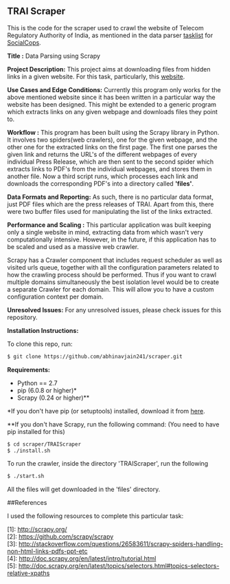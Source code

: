 ## TRAI Scraper

This is the code for the scraper used to crawl the website of Telecom Regulatory Authority of India, as mentioned in the data parser [tasklist](https://drive.google.com/folderview?id=0Bw5Gsp1nAXwbfnhQV2ZXRm9jcm40RUdZR1FhV29rX0kxTGZWY0g4WjRNd3RfTW5hbmhEUUU&usp=drive_web&tid=0Bw5Gsp1nAXwbflNOT0V3QVJ0cjd6WVJySlc4bUw4Zm1LaHdkenpnNE8xS2xwV3dPTkItc1k) for [SocialCops](http://www.socialcops.org/).  


**Title :** Data Parsing using Scrapy

**Project Description:** This project aims at downloading files from hidden links in a given website. For this task, particularly, this [website](http://trai.gov.in/Content/PressReleases.aspx).

**Use Cases and Edge Conditions:** Currently this program only works for the above mentioned website since it has been written in a particular way the website has been designed. This might be extended to a generic program which extracts links on any given webpage and downloads files they point to.

**Workflow :** This program has been built using the Scrapy library in Python. It involves two spiders(web crawlers), one for the given webpage, and the other one for the extracted links on the first page. The first one parses the given link and returns the URL's of the different webpages of every individual Press Release, which are then sent to the second spider which extracts links to PDF's from the individual webpages, and stores them in another file. Now a third script runs, which processes each link and downloads the corresponding PDF's into a directory called **'files'**.

**Data Formats and Reporting:** As such, there is no particular data format, just PDF files which are the press releases of TRAI. Apart from this, there were two buffer files used for manipulating the list of the links extracted.

**Performance and Scaling :**
This particular application was built keeping only a single website in mind, extracting data from which wasn't very computationally intensive. However, in the future, if this application has to be scaled and used as a massive web crawler.

Scrapy has a Crawler component that includes request scheduler as well as visited urls queue, together with all the configuration parameters related to how the crawling process should be performed. Thus if you want to crawl multiple domains simultaneously the best isolation level would be to create a separate Crawler for each domain. This will allow you to have a custom configuration context per domain.

**Unresolved Issues:** For any unresolved issues, please check issues for this repository.

**Installation Instructions:** 

To clone this repo, run:
```sh
$ git clone https://github.com/abhinavjain241/scraper.git
```

**Requirements:**
- Python == 2.7
- pip (6.0.8 or higher)*
- Scrapy (0.24 or higher)**

*If you don't have pip (or setuptools) installed, download it from [here](https://pip.pypa.io/en/latest/installing.html).

**If you don't have Scrapy, run the following command: (You need to have pip installed for this)
```sh
$ cd scraper/TRAIScraper
$ ./install.sh
```

To run the crawler, inside the directory 'TRAIScraper', run the following
```sh
$ ./start.sh
```

All the files will get downloaded in the 'files' directory.

##References

I used the following resources to complete this particular task:

\[1\]: http://scrapy.org/   
\[2\]: https://github.com/scrapy/scrapy   
\[3\]: http://stackoverflow.com/questions/26583611/scrapy-spiders-handling-non-html-links-pdfs-ppt-etc   
\[4\]: http://doc.scrapy.org/en/latest/intro/tutorial.html   
\[5\]: http://doc.scrapy.org/en/latest/topics/selectors.html#topics-selectors-relative-xpaths   
